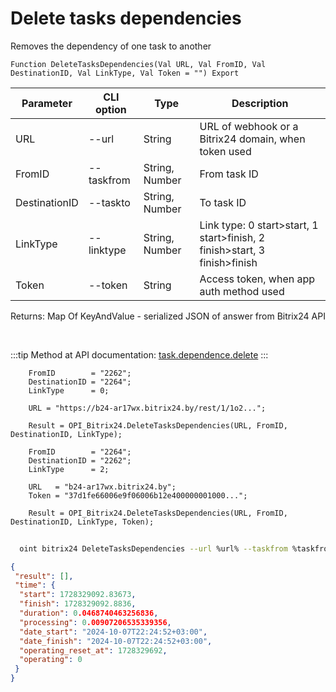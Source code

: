 ﻿---
sidebar_position: 24
---

# Delete tasks dependencies
 Removes the dependency of one task to another



`Function DeleteTasksDependencies(Val URL, Val FromID, Val DestinationID, Val LinkType, Val Token = "") Export`

  | Parameter | CLI option | Type | Description |
  |-|-|-|-|
  | URL | --url | String | URL of webhook or a Bitrix24 domain, when token used |
  | FromID | --taskfrom | String, Number | From task ID |
  | DestinationID | --taskto | String, Number | To task ID |
  | LinkType | --linktype | String, Number | Link type: 0 start>start, 1 start>finish, 2 finish>start, 3 finish>finish |
  | Token | --token | String | Access token, when app auth method used |

  
  Returns:  Map Of KeyAndValue - serialized JSON of answer from Bitrix24 API

<br/>

:::tip
Method at API documentation: [task.dependence.delete](https://dev.1c-bitrix.ru/rest_help/tasks/task/dependence/task_dependence_delete.php)
:::
<br/>


```bsl title="Code example"
    FromID        = "2262";
    DestinationID = "2264";
    LinkType      = 0;

    URL = "https://b24-ar17wx.bitrix24.by/rest/1/1o2...";

    Result = OPI_Bitrix24.DeleteTasksDependencies(URL, FromID, DestinationID, LinkType);

    FromID        = "2264";
    DestinationID = "2262";
    LinkType      = 2;

    URL   = "b24-ar17wx.bitrix24.by";
    Token = "37d1fe66006e9f06006b12e400000001000...";

    Result = OPI_Bitrix24.DeleteTasksDependencies(URL, FromID, DestinationID, LinkType, Token);
```



```sh title="CLI command example"
    
  oint bitrix24 DeleteTasksDependencies --url %url% --taskfrom %taskfrom% --taskto %taskto% --linktype %linktype% --token %token%

```

```json title="Result"
{
 "result": [],
 "time": {
  "start": 1728329092.83673,
  "finish": 1728329092.8836,
  "duration": 0.0468740463256836,
  "processing": 0.00907206535339356,
  "date_start": "2024-10-07T22:24:52+03:00",
  "date_finish": "2024-10-07T22:24:52+03:00",
  "operating_reset_at": 1728329692,
  "operating": 0
 }
}
```
